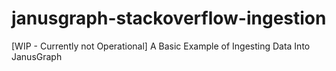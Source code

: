 # janusgraph-stackoverflow-ingestion
\[WIP - Currently not Operational\] A Basic Example of Ingesting Data Into JanusGraph
